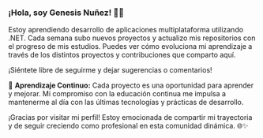 ### ¡Hola, soy Genesis Nuñez! 👋😄

Estoy aprendiendo desarrollo de aplicaciones multiplataforma utilizando .NET. Cada semana subo nuevos proyectos y actualizo mis repositorios con el progreso de mis estudios. Puedes ver cómo evoluciona mi aprendizaje a través de los distintos proyectos y contribuciones que comparto aquí.

¡Siéntete libre de seguirme y dejar sugerencias o comentarios!

🌱 **Aprendizaje Continuo:**
Cada proyecto es una oportunidad para aprender y mejorar. Mi compromiso con la educación continua me impulsa a mantenerme al día con las últimas tecnologías y prácticas de desarrollo.

¡Gracias por visitar mi perfil! Estoy emocionada de compartir mi trayectoria y de seguir creciendo como profesional en esta comunidad dinámica. 🌐✨

<!--
**genesis-nf/genesis-nf** is a ✨ _special_ ✨ repository because its `README.md` (this file) appears on your GitHub profile.

Here are some ideas to get you started:

- 🔭 I’m currently working on ...
- 🌱 I’m currently learning ...
- 👯 I’m looking to collaborate on ...
- 🤔 I’m looking for help with ...
- 💬 Ask me about ...
- 📫 How to reach me: ...
-  Pronouns: ...
-  Fun fact: ...
-->
